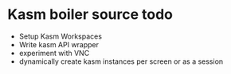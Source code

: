 # Kasm boiler source todo

- Setup Kasm Workspaces
- Write kasm API wrapper
- experiment with VNC
- dynamically create kasm instances per screen or as a session
  
